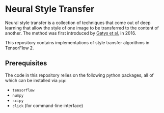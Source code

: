 [1]: https://www.cv-foundation.org/openaccess/content_cvpr_2016/papers/Gatys_Image_Style_Transfer_CVPR_2016_paper.pdf

# Neural Style Transfer
Neural style transfer is a collection of techniques that come out of deep learning that allow the style of one image
to be transferred to the content of another. The method was first introduced by [Gatys et al.][1] in 2016.

This repository contains implementations of style transfer algorithms in TensorFlow 2.

## Prerequisites

The code in this repository relies on the following python packages, all of which can be installed via `pip`:

* `tensorflow`
* `numpy`
* `scipy`
* `click` (for command-line interface)

